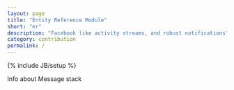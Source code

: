 ```yaml
---
layout: page
title: "Entity Reference Module"
short: "er"
description: "Facebook like activity streams, and robust notifications"
category: contribution
permalink: /
---
```

{% include JB/setup %}

Info about Message stack
